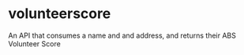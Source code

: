 # volunteerscore
An API that consumes a name and and address, and returns their ABS Volunteer Score
